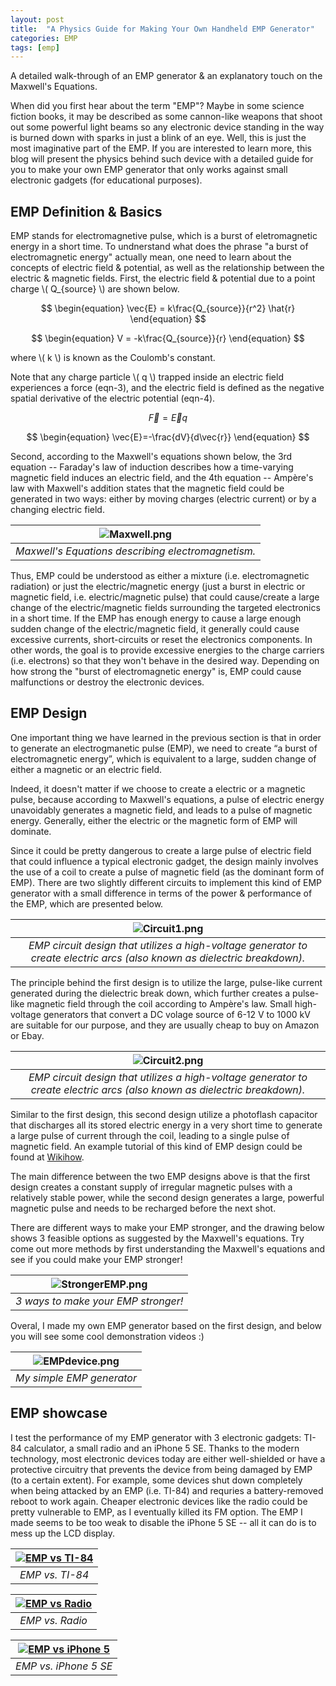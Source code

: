 ```yaml
---
layout: post
title:  "A Physics Guide for Making Your Own Handheld EMP Generator"
categories: EMP
tags: [emp]
---
```


A detailed walk-through of an EMP generator & an explanatory touch on the Maxwell's Equations.

When did you first hear about the term "EMP"? Maybe in some science fiction books, it may be described as some cannon-like weapons that shoot out some powerful light beams so any electronic device standing in the way is burned down with sparks in just a blink of an eye. Well, this is just the most imaginative part of the EMP. If you are interested to learn more, this blog will present the physics behind such device with a detailed guide for you to make your own EMP generator that only works against small electronic gadgets (for educational purposes).

## EMP Definition & Basics
EMP stands for electromagnetive pulse, which is a burst of eletromagnetic energy in a short time. To undnerstand what does the phrase "a burst of electromagnetic energy" actually mean, one need to learn about the concepts of electric field & potential, as well as the relationship between the electric & magnetic fields. First, the electric field & potential due to a point charge \\( Q_{source} \\) are shown below.

$$ \begin{equation} \vec{E} = k\frac{Q_{source}}{r^2} \hat{r} \end{equation} $$

$$ \begin{equation} V = -k\frac{Q_{source}}{r} \end{equation} $$

where \\( k \\) is known as the Coulomb's constant. 

Note that any charge particle \\( q \\) trapped inside an electric field experiences a force (eqn-3), and the electric field is defined as the negative spatial derivative of the electric potential (eqn-4). 

$$ \begin{equation} \vec{F}=\vec{E}q \end{equation} $$

$$ \begin{equation} \vec{E}=-\frac{dV}{d\vec{r}} \end{equation} $$

Second, according to the Maxwell's equations shown below, the 3rd equation -- Faraday's law of induction describes how a time-varying magnetic field induces an electric field, and the 4th equation -- Ampère's law with Maxwell's addition states that the magnetic field could be generated in two ways: either by moving charges (electric current) or by a changing electric field. 

| ![Maxwell.png](/assets/images/Maxwell.png) | 
|:--:| 
| *Maxwell's Equations describing electromagnetism.* |

Thus, EMP could be understood as either a mixture (i.e. electromagnetic radiation) or just the electric/magnetic energy (just a burst in electric or magnetic field, i.e. electric/magnetic pulse) that could cause/create a large change of the electric/magnetic fields surrounding the targeted electronics in a short time. If the EMP has enough energy to cause a large enough sudden change of the electric/magnetic field, it generally could cause excessive currents, short-circuits or reset the electronics components. In other words, the goal is to provide excessive energies to the charge carriers (i.e. electrons) so that they won't behave in the desired way. Depending on how strong the "burst of electromagnetic energy" is, EMP could cause malfunctions or destroy the electronic devices.

## EMP Design
One important thing we have learned in the previous section is that in order to generate an electrogmanetic pulse (EMP), we need to create “a burst of electromagnetic energy”, which is equivalent to a large, sudden change of either a magnetic or an electric field.

Indeed, it doesn't matter if we choose to create a electric or a magnetic pulse, because according to Maxwell's equations, a pulse of electric energy unavoidably generates a magnetic field, and leads to a pulse of magnetic energy. Generally, either the electric or the magnetic form of EMP will dominate.

Since it could be pretty dangerous to create a large pulse of electric field that could influence a typical electronic gadget, the design mainly involves the use of a coil to create a pulse of magnetic field (as the dominant form of EMP). There are two slightly different circuits to implement this kind of EMP generator with a small difference in terms of the power & performance of the EMP, which are presented below.

| ![Circuit1.png](/assets/images/Circuit1.png) | 
|:--:| 
| *EMP circuit design that utilizes a high-voltage generator to create electric arcs (also known as dielectric breakdown).* |

The principle behind the first design is to utilize the large, pulse-like current generated during the dielectric break down, which further creates a pulse-like magnetic field through the coil according to Ampère's law. Small high-voltage generators that convert a DC volage source of 6-12 V to 1000 kV are suitable for our purpose, and they are usually cheap to buy on Amazon or Ebay.

| ![Circuit2.png](/assets/images/Circuit2.png) | 
|:--:| 
| *EMP circuit design that utilizes a high-voltage generator to create electric arcs (also known as dielectric breakdown).* |

Similar to the first design, this second design utilize a photoflash capacitor that discharges all its stored electric energy in a very short time to generate a large pulse of current through the coil, leading to a single pulse of magnetic field. An example tutorial of this kind of EMP design could be found at [Wikihow](https://www.wikihow.com/Build-an-EMP-Generator).


The main difference between the two EMP designs above is that the first design creates a constant supply of irregular magnetic pulses with a relatively stable power, while the second design generates a large, powerful magnetic pulse and needs to be recharged before the next shot.

There are different ways to make your EMP stronger, and the drawing below shows 3 feasible options as suggested by the Maxwell's equations. Try come out more methods by first understanding the Maxwell's equations and see if you could make your EMP stronger!

| ![StrongerEMP.png](/assets/images/StrongerEMP.png) | 
|:--:| 
| *3 ways to make your EMP stronger!* |

Overal, I made my own EMP generator based on the first design, and below you will see some cool demonstration videos :)

| ![EMPdevice.png](/assets/images/EMPdevice.png) | 
|:--:| 
| *My simple EMP generator* |


## EMP showcase
I test the performance of my EMP generator with 3 electronic gadgets: TI-84 calculator, a small radio and an iPhone 5 SE. Thanks to the modern technology, most electronic devices today are either well-shielded or have a protective circuitry that prevents the device from being damaged by EMP (to a certain extent). For example, some devices shut down completely when being attacked by an EMP (i.e. TI-84) and requries a battery-removed reboot to work again. Cheaper electronic devices like the radio could be pretty vulnerable to EMP, as I eventually killed its FM option. The EMP I made seems to be too weak to disable the iPhone 5 SE -- all it can do is to mess up the LCD display.

| [![EMP vs TI-84](https://img.youtube.com/vi/j-VMMReCcNo/0.jpg)](https://youtu.be/j-VMMReCcNo) |
|:--:| 
| *EMP vs. TI-84* |

| [![EMP vs Radio](https://img.youtube.com/vi/PW5Wf-DimXE/0.jpg)](https://youtu.be/PW5Wf-DimXE) |
|:--:| 
| *EMP vs. Radio* |

| [![EMP vs iPhone 5](https://img.youtube.com/vi/KbRZXIsOMeg/0.jpg)](https://youtu.be/KbRZXIsOMeg) |
|:--:| 
| *EMP vs. iPhone 5 SE* |